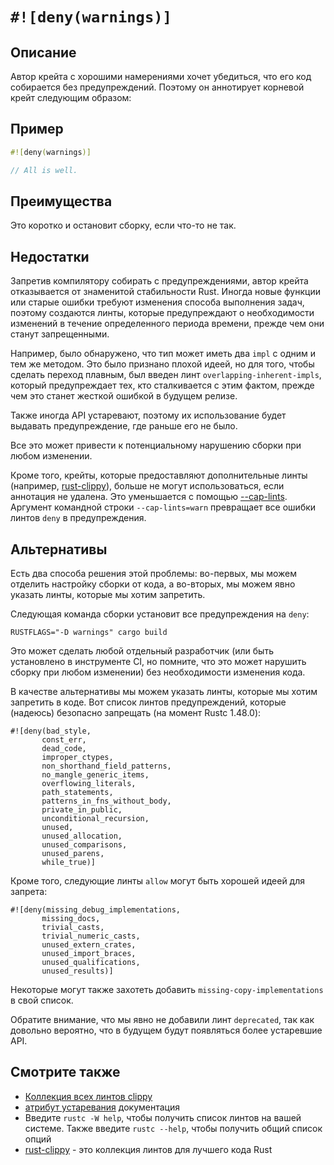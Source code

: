 # `#![deny(warnings)]`

## Описание

Автор крейта с хорошими намерениями хочет убедиться, что его код собирается без предупреждений. Поэтому он аннотирует корневой крейт следующим образом:

## Пример

```rust
#![deny(warnings)]

// All is well.
```

## Преимущества

Это коротко и остановит сборку, если что-то не так.

## Недостатки

Запретив компилятору собирать с предупреждениями, автор крейта отказывается от знаменитой стабильности Rust. Иногда новые функции или старые ошибки требуют изменения способа выполнения задач, поэтому создаются линты, которые предупреждают о необходимости изменений в течение определенного периода времени, прежде чем они станут запрещенными.

Например, было обнаружено, что тип может иметь два `impl` с одним и тем же методом. Это было признано плохой идеей, но для того, чтобы сделать переход плавным, был введен линт `overlapping-inherent-impls`, который предупреждает тех, кто сталкивается с этим фактом, прежде чем это станет жесткой ошибкой в будущем релизе.

Также иногда API устаревают, поэтому их использование будет выдавать предупреждение, где раньше его не было.

Все это может привести к потенциальному нарушению сборки при любом изменении.

Кроме того, крейты, которые предоставляют дополнительные линты (например, [rust-clippy]), больше не могут использоваться, если аннотация не удалена. Это уменьшается с помощью [--cap-lints]. Аргумент командной строки `--cap-lints=warn` превращает все ошибки линтов `deny` в предупреждения.

## Альтернативы

Есть два способа решения этой проблемы: во-первых, мы можем отделить настройку сборки от кода, а во-вторых, мы можем явно указать линты, которые мы хотим запретить.

Следующая команда сборки установит все предупреждения на `deny`:

`RUSTFLAGS="-D warnings" cargo build`

Это может сделать любой отдельный разработчик (или быть установлено в инструменте CI, но помните, что это может нарушить сборку при любом изменении) без необходимости изменения кода.

В качестве альтернативы мы можем указать линты, которые мы хотим запретить в коде. Вот список линтов предупреждений, которые (надеюсь) безопасно запрещать (на момент Rustc 1.48.0):

```rust,ignore
#![deny(bad_style,
       const_err,
       dead_code,
       improper_ctypes,
       non_shorthand_field_patterns,
       no_mangle_generic_items,
       overflowing_literals,
       path_statements,
       patterns_in_fns_without_body,
       private_in_public,
       unconditional_recursion,
       unused,
       unused_allocation,
       unused_comparisons,
       unused_parens,
       while_true)]
```

Кроме того, следующие линты `allow` могут быть хорошей идеей для запрета:

```rust,ignore
#![deny(missing_debug_implementations,
       missing_docs,
       trivial_casts,
       trivial_numeric_casts,
       unused_extern_crates,
       unused_import_braces,
       unused_qualifications,
       unused_results)]
```

Некоторые могут также захотеть добавить `missing-copy-implementations` в свой список.

Обратите внимание, что мы явно не добавили линт `deprecated`, так как довольно вероятно, что в будущем будут появляться более устаревшие API.

## Смотрите также

- [Коллекция всех линтов clippy](https://rust-lang.github.io/rust-clippy/master)
- [атрибут устаревания] документация
- Введите `rustc -W help`, чтобы получить список линтов на вашей системе. Также введите `rustc --help`, чтобы получить общий список опций
- [rust-clippy] - это коллекция линтов для лучшего кода Rust

[rust-clippy]: https://github.com/Manishearth/rust-clippy
[атрибут устаревания]: https://doc.rust-lang.org/reference/attributes.html#deprecation
[--cap-lints]: https://doc.rust-lang.org/rustc/lints/levels.html#capping-lints
